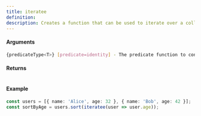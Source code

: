 ```yaml
---
title: iteratee
definition: 
description: Creates a function that can be used to iterate over a collection.
---
```



#### Arguments


```bash
{predicateType<T>} [predicate=identity] - The predicate function to convert into an iteratee.
```


#### Returns


```bash

```


#### Example


```ts
const users = [{ name: 'Alice', age: 32 }, { name: 'Bob', age: 42 }];const sortByAge = users.sort(iteratee(user => user.age));
```